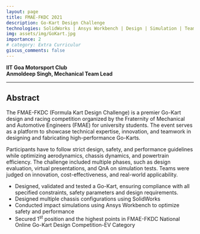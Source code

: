 ```yaml
---
layout: page
title: FMAE-FKDC 2021
description: Go-Kart Design Challenge
technologies: SolidWorks | Ansys Workbench | Design | Simulation | Team Management | Presentation
img: assets/img/GoKart.jpg
importance: 2
# category: Extra Curriculur
giscus_comments: false
---
```


**IIT Goa Motorsport Club**  
**Anmoldeep Singh, Mechanical Team Lead** 

---

## **Abstract**

The FMAE-FKDC (Formula Kart Design Challenge) is a premier Go-Kart design and racing competition organized by the Fraternity of Mechanical and Automotive Engineers (FMAE) for university students. The event serves as a platform to showcase technical expertise, innovation, and teamwork in designing and fabricating high-performance Go-Karts.

Participants have to follow strict design, safety, and performance guidelines while optimizing aerodynamics, chassis dynamics, and powertrain efficiency. The challenge included multiple phases, such as design evaluation, virtual presentations, and QnA on simulation tests. Teams were judged on innovation, cost-effectiveness, and real-world applicability.

<ul>
    <li>Designed, validated and tested a Go-Kart, ensuring compliance with all specified constraints, safety parameters and design requirements. </li>
    <li>Designed multiple chassis configurations using SolidWorks</li>
    <li>Conducted impact simulations using Ansys Workbench to optimize safety and performance</li>
    <li>Secured 1<sup>st</sup> position and the highest points in FMAE-FKDC National Online Go-Kart Design Competition-EV Category</li>
</ul>